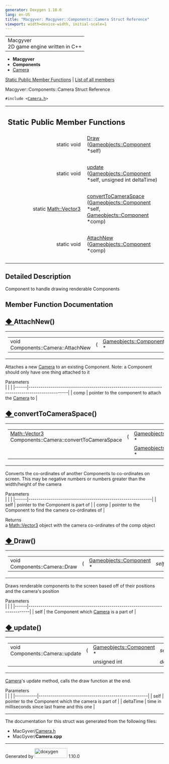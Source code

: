 ```yaml
---
generator: Doxygen 1.10.0
lang: en-US
title: "Macgyver: Macgyver::Components::Camera Struct Reference"
viewport: width=device-width, initial-scale=1
---
```


<div id="top">

<div id="titlearea">

<table data-cellspacing="0" data-cellpadding="0">
<colgroup>
<col style="width: 100%" />
</colgroup>
<tbody>
<tr id="projectrow" class="odd">
<td id="projectalign"><div id="projectname">
Macgyver
</div>
<div id="projectbrief">
2D game engine written in C++
</div></td>
</tr>
</tbody>
</table>

</div>

<div id="main-nav">

</div>

<div id="nav-path" class="navpath">

- **Macgyver**
- **Components**
- <a href="struct_macgyver_1_1_components_1_1_camera.html"
  class="el">Camera</a>

</div>

</div>

<div class="header">

<div class="summary">

[Static Public Member Functions](#pub-static-methods) \| [List of all
members](struct_macgyver_1_1_components_1_1_camera-members.html)

</div>

<div class="headertitle">

<div class="title">

Macgyver::Components::Camera Struct Reference

</div>

</div>

</div>

<div class="contents">

`#include <`<a href="_camera_8h_source.html" class="el"><code>Camera.h</code></a>`>`

<table class="memberdecls">
<colgroup>
<col style="width: 50%" />
<col style="width: 50%" />
</colgroup>
<tbody>
<tr class="odd heading">
<td colspan="2"><h2 id="static-public-member-functions"
class="groupheader"><span id="pub-static-methods"></span> Static Public
Member Functions</h2></td>
</tr>
<tr id="r_aa623f2ebc0c1ade1297356fef10fa1c2"
class="even memitem:aa623f2ebc0c1ade1297356fef10fa1c2">
<td class="memItemLeft" style="text-align: right;"
data-valign="top">static void </td>
<td class="memItemRight" data-valign="bottom"><a
href="#aa623f2ebc0c1ade1297356fef10fa1c2" class="el">Draw</a> (<a
href="class_macgyver_1_1_gameobjects_1_1_component.html"
class="el">Gameobjects::Component</a> *self)</td>
</tr>
<tr class="odd separator:aa623f2ebc0c1ade1297356fef10fa1c2">
<td colspan="2" class="memSeparator"> </td>
</tr>
<tr id="r_abbb366251f67df48f8e5663b80dd0586"
class="even memitem:abbb366251f67df48f8e5663b80dd0586">
<td class="memItemLeft" style="text-align: right;"
data-valign="top">static void </td>
<td class="memItemRight" data-valign="bottom"><a
href="#abbb366251f67df48f8e5663b80dd0586" class="el">update</a> (<a
href="class_macgyver_1_1_gameobjects_1_1_component.html"
class="el">Gameobjects::Component</a> *self, unsigned int
deltaTime)</td>
</tr>
<tr class="odd separator:abbb366251f67df48f8e5663b80dd0586">
<td colspan="2" class="memSeparator"> </td>
</tr>
<tr id="r_a92caf7b2cbd7b0cf8087d5e58d03d3b8"
class="even memitem:a92caf7b2cbd7b0cf8087d5e58d03d3b8">
<td class="memItemLeft" style="text-align: right;"
data-valign="top">static <a
href="class_macgyver_1_1_math_1_1_vector3.html"
class="el">Math::Vector3</a> </td>
<td class="memItemRight" data-valign="bottom"><a
href="#a92caf7b2cbd7b0cf8087d5e58d03d3b8"
class="el">convertToCameraSpace</a> (<a
href="class_macgyver_1_1_gameobjects_1_1_component.html"
class="el">Gameobjects::Component</a> *self, <a
href="class_macgyver_1_1_gameobjects_1_1_component.html"
class="el">Gameobjects::Component</a> *comp)</td>
</tr>
<tr class="odd separator:a92caf7b2cbd7b0cf8087d5e58d03d3b8">
<td colspan="2" class="memSeparator"> </td>
</tr>
<tr id="r_a5b0d21a4ea85ae6b2562256c2b7bbf34"
class="even memitem:a5b0d21a4ea85ae6b2562256c2b7bbf34">
<td class="memItemLeft" style="text-align: right;"
data-valign="top">static void </td>
<td class="memItemRight" data-valign="bottom"><a
href="#a5b0d21a4ea85ae6b2562256c2b7bbf34" class="el">AttachNew</a> (<a
href="class_macgyver_1_1_gameobjects_1_1_component.html"
class="el">Gameobjects::Component</a> *comp)</td>
</tr>
<tr class="odd separator:a5b0d21a4ea85ae6b2562256c2b7bbf34">
<td colspan="2" class="memSeparator"> </td>
</tr>
</tbody>
</table>

<span id="details"></span>

## Detailed Description

<div class="textblock">

Component to handle drawing renderable Components

</div>

## Member Function Documentation

<span id="a5b0d21a4ea85ae6b2562256c2b7bbf34"></span>

## <span class="permalink">[◆ ](#a5b0d21a4ea85ae6b2562256c2b7bbf34)</span>AttachNew()

<div class="memitem">

<div class="memproto">

<table class="mlabels">
<colgroup>
<col style="width: 50%" />
<col style="width: 50%" />
</colgroup>
<tbody>
<tr class="odd">
<td class="mlabels-left"><table class="memname">
<tbody>
<tr class="odd">
<td class="memname">void Components::Camera::AttachNew</td>
<td>(</td>
<td class="paramtype"><a
href="class_macgyver_1_1_gameobjects_1_1_component.html"
class="el">Gameobjects::Component</a> *</td>
<td class="paramname"><span class="paramname"><em>comp</em></span></td>
<td>)</td>
<td></td>
</tr>
</tbody>
</table></td>
<td class="mlabels-right"><span class="mlabels"><span
class="mlabel">static</span></span></td>
</tr>
</tbody>
</table>

</div>

<div class="memdoc">

Attaches a new <a href="struct_macgyver_1_1_components_1_1_camera.html"
class="el">Camera</a> to an existing Component. Note: a Component should
only have one thing attached to it

Parameters  
|      |                                                                                                 |
|------|-------------------------------------------------------------------------------------------------|
| comp | pointer to the component to attach the <a href="struct_macgyver_1_1_components_1_1_camera.html" 
        class="el">Camera</a> to                                                                         |

</div>

</div>

<span id="a92caf7b2cbd7b0cf8087d5e58d03d3b8"></span>

## <span class="permalink">[◆ ](#a92caf7b2cbd7b0cf8087d5e58d03d3b8)</span>convertToCameraSpace()

<div class="memitem">

<div class="memproto">

<table class="mlabels">
<colgroup>
<col style="width: 50%" />
<col style="width: 50%" />
</colgroup>
<tbody>
<tr class="odd">
<td class="mlabels-left"><table class="memname">
<tbody>
<tr class="odd">
<td class="memname"><a href="class_macgyver_1_1_math_1_1_vector3.html"
class="el">Math::Vector3</a>
Components::Camera::convertToCameraSpace</td>
<td>(</td>
<td class="paramtype"><a
href="class_macgyver_1_1_gameobjects_1_1_component.html"
class="el">Gameobjects::Component</a> *</td>
<td class="paramname"><span class="paramname"><em>self</em>,
</span></td>
</tr>
<tr class="even">
<td class="paramkey"></td>
<td></td>
<td class="paramtype"><a
href="class_macgyver_1_1_gameobjects_1_1_component.html"
class="el">Gameobjects::Component</a> *</td>
<td class="paramname"><span
class="paramname"><em>comp</em></span> )</td>
</tr>
</tbody>
</table></td>
<td class="mlabels-right"><span class="mlabels"><span
class="mlabel">static</span></span></td>
</tr>
</tbody>
</table>

</div>

<div class="memdoc">

Converts the co-ordinates of another Components to co-ordinates on
screen. This may be negative numbers or numbers greater than the
width/height of the camera

Parameters  
|      |                                                             |
|------|-------------------------------------------------------------|
| self | pointer to the Component is part of                         |
| comp | pointer to the Component to find the camera co-ordinates of |

<!-- -->

Returns  
a <a href="class_macgyver_1_1_math_1_1_vector3.html"
class="el">Math::Vector3</a> object with the camera co-ordinates of the
comp object

</div>

</div>

<span id="aa623f2ebc0c1ade1297356fef10fa1c2"></span>

## <span class="permalink">[◆ ](#aa623f2ebc0c1ade1297356fef10fa1c2)</span>Draw()

<div class="memitem">

<div class="memproto">

<table class="mlabels">
<colgroup>
<col style="width: 50%" />
<col style="width: 50%" />
</colgroup>
<tbody>
<tr class="odd">
<td class="mlabels-left"><table class="memname">
<tbody>
<tr class="odd">
<td class="memname">void Components::Camera::Draw</td>
<td>(</td>
<td class="paramtype"><a
href="class_macgyver_1_1_gameobjects_1_1_component.html"
class="el">Gameobjects::Component</a> *</td>
<td class="paramname"><span class="paramname"><em>self</em></span></td>
<td>)</td>
<td></td>
</tr>
</tbody>
</table></td>
<td class="mlabels-right"><span class="mlabels"><span
class="mlabel">static</span></span></td>
</tr>
</tbody>
</table>

</div>

<div class="memdoc">

Draws renderable components to the screen based off of their positions
and the camera's position

Parameters  
|      |                                                                              |
|------|------------------------------------------------------------------------------|
| self | the Component which <a href="struct_macgyver_1_1_components_1_1_camera.html" 
        class="el">Camera</a> is a part of                                            |

</div>

</div>

<span id="abbb366251f67df48f8e5663b80dd0586"></span>

## <span class="permalink">[◆ ](#abbb366251f67df48f8e5663b80dd0586)</span>update()

<div class="memitem">

<div class="memproto">

<table class="mlabels">
<colgroup>
<col style="width: 50%" />
<col style="width: 50%" />
</colgroup>
<tbody>
<tr class="odd">
<td class="mlabels-left"><table class="memname">
<tbody>
<tr class="odd">
<td class="memname">void Components::Camera::update</td>
<td>(</td>
<td class="paramtype"><a
href="class_macgyver_1_1_gameobjects_1_1_component.html"
class="el">Gameobjects::Component</a> *</td>
<td class="paramname"><span class="paramname"><em>self</em>,
</span></td>
</tr>
<tr class="even">
<td class="paramkey"></td>
<td></td>
<td class="paramtype">unsigned int</td>
<td class="paramname"><span
class="paramname"><em>deltaTime</em></span> )</td>
</tr>
</tbody>
</table></td>
<td class="mlabels-right"><span class="mlabels"><span
class="mlabel">static</span></span></td>
</tr>
</tbody>
</table>

</div>

<div class="memdoc">

<a href="struct_macgyver_1_1_components_1_1_camera.html"
class="el">Camera</a>'s update method, calls the draw function at the
end.

Parameters  
|           |                                                      |
|-----------|------------------------------------------------------|
| self      | pointer to the Component which the camera is part of |
| deltaTime | time in milliseconds since last frame and this one   |

</div>

</div>

------------------------------------------------------------------------

The documentation for this struct was generated from the following
files:

- MacGyver/<a href="_camera_8h_source.html" class="el">Camera.h</a>
- MacGyver/**Camera.cpp**

</div>

------------------------------------------------------------------------

<span class="small">Generated
by [<img src="doxygen.svg" class="footer" width="104" height="31"
alt="doxygen" />](https://www.doxygen.org/index.html) 1.10.0</span>

